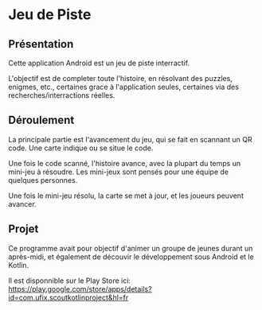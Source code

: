 <h1>Jeu de Piste</h1>


<h2>Présentation</h2>

Cette application Android est un jeu de piste interractif.

L'objectif est de completer toute l'histoire, en résolvant des puzzles, enigmes, etc., certaines grace à l'application seules, certaines via des recherches/interractions réelles.

<h2>Déroulement</h2>

La principale partie est l'avancement du jeu, qui se fait en scannant un QR code. Une carte indique ou se situe le code.

Une fois le code scanné, l'histoire avance, avec la plupart du temps un mini-jeu à résoudre. Les mini-jeux sont pensés pour une équipe de quelques personnes.

Une fois le mini-jeu résolu, la carte se met à jour, et les joueurs peuvent avancer.


<h2>Projet</h2>

Ce programme avait pour objectif d'animer un groupe de jeunes durant un après-midi, et également de découvir le développement sous Android et le Kotlin.

Il est disponnible sur le Play Store ici:
https://play.google.com/store/apps/details?id=com.ufix.scoutkotlinproject&hl=fr
